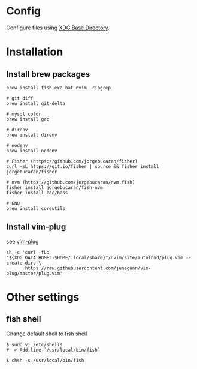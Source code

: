 # Config
Configure files using [XDG Base Directory](https://specifications.freedesktop.org/basedir-spec/basedir-spec-latest.html).

# Installation
## Install brew packages
```
brew install fish exa bat nvim  ripgrep

# git diff
brew install git-delta

# mysql color
brew install grc

# direnv
brew install direnv

# nodenv
brew install nodenv

# Fisher (https://github.com/jorgebucaran/fisher)
curl -sL https://git.io/fisher | source && fisher install jorgebucaran/fisher

# nvm (https://github.com/jorgebucaran/nvm.fish)
fisher install jorgebucaran/fish-nvm
fisher install edc/bass

# GNU
brew install coreutils
```

## Install vim-plug
see [vim-plug](https://github.com/junegunn/vim-plug)
```
sh -c 'curl -fLo "${XDG_DATA_HOME:-$HOME/.local/share}"/nvim/site/autoload/plug.vim --create-dirs \
       https://raw.githubusercontent.com/junegunn/vim-plug/master/plug.vim'
```

# Other settings
## fish shell
Change default shell to fish shell
```
$ sudo vi /etc/shells
# -> Add line `/usr/local/bin/fish`

$ chsh -s /usr/local/bin/fish
```
